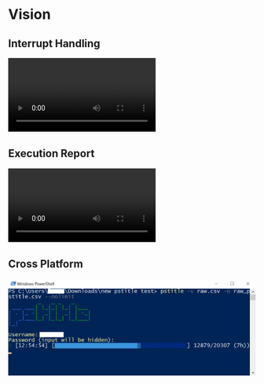# Vision

## Interrupt Handling

<div><video controls src="vision/pstitle_final_interrupt.mp4" /></div>

## Execution Report

<div><video controls src="vision/pstitle_final_test.mp4" /></div>

## Cross Platform

![](vision/pstitle_powershell.png)
